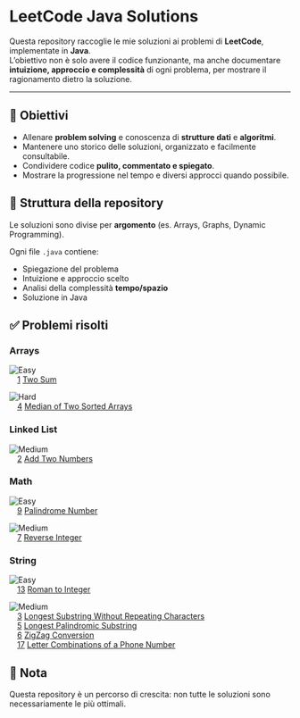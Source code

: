 # LeetCode Java Solutions

Questa repository raccoglie le mie soluzioni ai problemi di **LeetCode**, implementate in **Java**.  
L’obiettivo non è solo avere il codice funzionante, ma anche documentare **intuizione, approccio e complessità** di ogni problema, per mostrare il ragionamento dietro la soluzione.

---

## 🎯 Obiettivi
- Allenare **problem solving** e conoscenza di **strutture dati** e **algoritmi**.  
- Mantenere uno storico delle soluzioni, organizzato e facilmente consultabile.  
- Condividere codice **pulito, commentato e spiegato**.  
- Mostrare la progressione nel tempo e diversi approcci quando possibile.  


## 📂 Struttura della repository
Le soluzioni sono divise per **argomento** (es. Arrays, Graphs, Dynamic Programming).
  
Ogni file `.java` contiene:
- Spiegazione del problema  
- Intuizione e approccio scelto
- Analisi della complessità **tempo/spazio**
- Soluzione in Java  


## ✅ Problemi risolti
### Arrays

![Easy](https://img.shields.io/badge/Easy-00b8a3)   
&emsp;[1](https://leetcode.com/problems/two-sum/) [Two Sum](src/array/easy/Two_Sum_1.java)


![Hard](https://img.shields.io/badge/Hard-d32f2f)  
&emsp;[4](https://leetcode.com/problems/median-of-two-sorted-arrays/) [Median of Two Sorted Arrays](src/array/hard/Median_of_Two_Sorted_Arrays_4.java)

### Linked List
![Medium](https://img.shields.io/badge/Medium-f89c0e)  
&emsp;[2](https://leetcode.com/problems/add-two-numbers/) [Add Two Numbers](src/array/medium/Add_Two_Numbers_2.java)  

### Math
![Easy](https://img.shields.io/badge/Easy-00b8a3)   
&emsp;[9](https://leetcode.com/problems/palindrome-number/) [Palindrome Number](src/math/easy/Palindrome_Number_9.java)  

![Medium](https://img.shields.io/badge/Medium-f89c0e)   
&emsp;[7](https://leetcode.com/problems/reverse-integer/) [Reverse Integer](src/math/medium/Reverse_Integer_7.java)   

### String
![Easy](https://img.shields.io/badge/Easy-00b8a3)  
&emsp;[13](https://leetcode.com/problems/roman-to-integer/) [Roman to Integer](src/string/easy/Roman_to_Integer_13.java)   

![Medium](https://img.shields.io/badge/Medium-f89c0e)  
&emsp;[3](https://leetcode.com/problems/longest-substring-without-repeating-characters/) [Longest Substring Without Repeating Characters](src/string/medium/Longest_Substring_Without_Repeating_Characters_3.java)   
&emsp;[5](https://leetcode.com/problems/longest-palindromic-substring/) [Longest Palindromic Substring](src/string/medium/Longest_Palindromic_Substring_5.java)   
&emsp;[6](https://leetcode.com/problems/zigzag-conversion/description/) [ZigZag Conversion](src/string/medium/Zigzag_Conversion_6.java)   
&emsp;[17](https://leetcode.com/problems/letter-combinations-of-a-phone-number/description/) [Letter Combinations of a Phone Number](src/string/medium/Letter_Combinations_of_a_Phone_Number_17.java)  

## 📌 Nota
Questa repository è un percorso di crescita: non tutte le soluzioni sono necessariamente le più ottimali.
